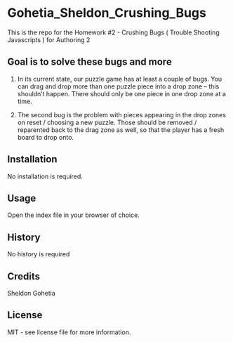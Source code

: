 # Gohetia_Sheldon_Crushing_Bugs

This is the repo for the Homework #2 - Crushing Bugs ( Trouble Shooting Javascripts ) for Authoring 2

## Goal is to solve these bugs and more

1.  In its current state, our puzzle game has at least a couple of bugs. You can drag and drop more than one puzzle piece into a drop zone – this shouldn’t happen. There should only be one piece in one drop zone at a time.

2.  The second bug is the problem with pieces appearing in the drop zones on reset / choosing a new puzzle. Those should be removed / reparented back to the drag zone as well, so that the player has a fresh board to drop onto.

## Installation

No installation is required.

## Usage

Open the index file in your browser of choice.

## History

No history is required

## Credits

Sheldon Gohetia

## License

MIT - see license file for more information.
